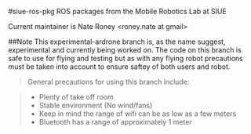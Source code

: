 #siue-ros-pkg
ROS packages from the Mobile Robotics Lab at SIUE

Current maintainer is Nate Roney <roney.nate at gmail>


##Note
This experimental-ardrone branch is, as the name suggest, experimental and
currently being worked on. The code on this branch is safe to use for
flying and testing but as with any flying robot precautions must be taken
into account to ensure saftey of both users and robot.

>General precautions for using this branch include:

> * Plenty of take off room
> * Stable environment (No wind/fans)
> * Keep in mind the range of wifi can be as low as a few meters
> * Bluetooth has a range of approximately 1 meter
